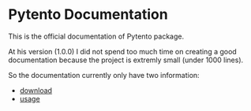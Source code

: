 # Pytento Documentation

This is the official documentation of Pytento package.

At his version (1.0.0) I did not spend too much time on creating a good documentation because the project is extremly small (under 1000 lines).

So the documentation currently only have two information:
- [download](./download.md)
- [usage](./usage.md)
